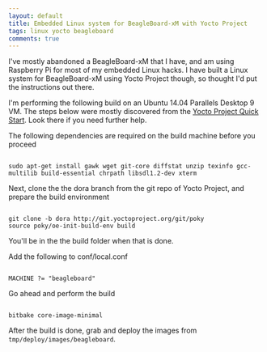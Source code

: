 ```yaml
---
layout: default
title: Embedded Linux system for BeagleBoard-xM with Yocto Project
tags: linux yocto beagleboard
comments: true
---
```


I've mostly abandoned a BeagleBoard-xM that I have, and am using Raspberry Pi for most of my embedded Linux hacks. I have built a Linux system for BeagleBoard-xM using Yocto Project though, so thought I'd put the instructions out there.

I'm performing the following build on an Ubuntu 14.04 Parallels Desktop 9 VM. The steps below were mostly discovered from the [Yocto Project Quick Start](http://www.yoctoproject.org/docs/1.4/yocto-project-qs/yocto-project-qs.html). Look there if you need further help.

The following dependencies are required on the build machine before you proceed

```

sudo apt-get install gawk wget git-core diffstat unzip texinfo gcc-multilib build-essential chrpath libsdl1.2-dev xterm
```

Next, clone the the dora branch from the git repo of Yocto Project, and prepare the build environment

```

git clone -b dora http://git.yoctoproject.org/git/poky
source poky/oe-init-build-env build
```

You'll be in the the build folder when that is done.

Add the following to conf/local.conf

```

MACHINE ?= "beagleboard"
```

Go ahead and perform the build

```

bitbake core-image-minimal
```

After the build is done, grab and deploy the images from `tmp/deploy/images/beagleboard`.